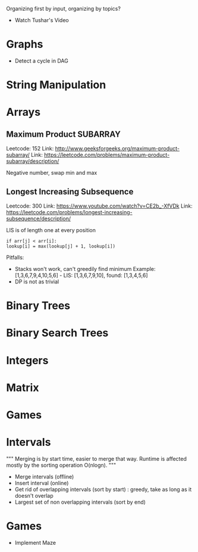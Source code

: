 Organizing first by input, organizing by topics?
- Watch Tushar's Video


# Graphs
- Detect a cycle in DAG


# String Manipulation



# Arrays
## Maximum Product SUBARRAY
Leetcode: 152
Link: http://www.geeksforgeeks.org/maximum-product-subarray/
Link: https://leetcode.com/problems/maximum-product-subarray/description/

Negative number, swap min and max

## Longest Increasing Subsequence
Leetcode: 300
Link: https://www.youtube.com/watch?v=CE2b_-XfVDk
Link: https://leetcode.com/problems/longest-increasing-subsequence/description/

LIS is of length one at every position
```
if arr[j] < arr[i]:
lookup[i] = max(lookup[j] + 1, lookup[i])
```

Pitfalls:
- Stacks won't work, can't greedily find minimum
Example: [1,3,6,7,9,4,10,5,6] - LIS: [1,3,6,7,9,10], found: [1,3,4,5,6]
- DP is not as trivial

# Binary Trees

# Binary Search Trees

# Integers

# Matrix

# Games

# Intervals
"""
Merging is by start time, easier to merge that way.
Runtime is affected mostly by the sorting operation O(nlogn).
"""
- Merge intervals (offline)
- Insert interval (online)
- Get rid of overlapping intervals (sort by start) : greedy, take as long as it doesn't overlap
- Largest set of non overlapping intervals (sort by end)


# Games
- Implement Maze
